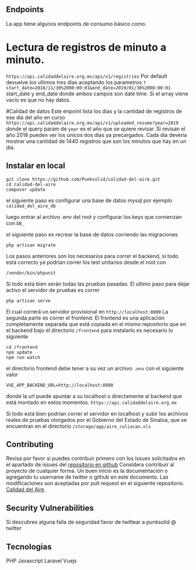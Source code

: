 ## Endpoints
La app tiene algunos endpoints de consumo básico como.
# Lectura de registros de minuto a minuto.
`https://api.calidaddelaire.org.mx/api/v1/registries`
Por default devuelve los ultimos tres días aceptando los parametros
`?start_date=2018/11/30%2000:00:01&end_date=2019/01/30%2000:00:01`
start_date y end_date donde ambos campos son date time. Si el array viene vacío es que no hay datos.

#Calidad de datos
Este enpoint lista los días y la cantidad de registros de ese día del año en curso
`https://api.calidaddelaire.org.mx/api/v1/uploaded_resume?year=2019`
donde el query param de `year` es el año que se quiere revisar. Si revisan el año 2018 pueden ver los unicos dos días ya precargados. Cada día devería mostrar una cantidad de 1440 registros que son los minutos que hay en un día. 
##

## Instalar en local

```
git clone https://github.com/Punksolid/calidad-del-aire.git
cd calidad-del-aire
composer update

```
el siguiente paso es configurar una base de datos mysql por ejemplo `calidad_del_aire_db`

luego entrar al archivo .env del root y configurar los keys que comienzan con `DB_`

el siguiente paso es recrear la base de datos corriendo las migraciones
```
php artisan migrate
```

Los pasos anteriores son los necesarios para correr el backend, si todo está correcto ya podrían correr los test unitarios desde el root con
```
/vendor/bin/phpunit
```
Si todo está bien serán todas las pruebas pasadas.
El ultimo paso para dejar activo el servidor de pruebas es correr 
```
php artisan serve
```
El cual correrá un servidor provisional en `http://localhost:8000`
La segunda parte es correr el frontend. El frontend es una aplicación completamente separada que está copiada en el mismo repositorio que en el backend bajo el directorio `/frontend` 
para instalarlo es necesario lo siguiente
```
cd /frontend
npm update
npm run watch 
```

el directorio frontend debe tener a su vez un archivo `.env` con el siguiente valor
```
VUE_APP_BACKEND_URL=http://localhost:8000

```
donde la url puede apuntar a su localhost o directamente al backend que está montado en estos momentos. `https://api.calidaddelaire.org.mx`

Si todo está bien podrían correr el servidor en localhost y subir los archivos reales de pruebas otorgados por el Gobierno del Estado de Sinaloa, que se encuentran en el directorio
`/storage/app/aire_culiacan.xls`

## Contributing
Revisa por favor si puedes contribuir primero con los issues solicitados en el apartado de issues del [repositorio en github](https://github.com/Punksolid/calidad-del-aire/labels/help%20wanted)
Considera contribuir al proyecto de cualquier forma. Un buen inicio es la documentación o agregando tu username de twitter o github en este documento. Las modificaciones son aceptadas por pull request en el siguiente repositorio. [Calidad del Aire](https://github.com/punksolid/calidad-del-aire).

## Security Vulnerabilities

Si descubres alguna falla de seguridad favor de twittear a punksolid @ twitter

## Tecnologias

PHP Javascript Laravel Vuejs
